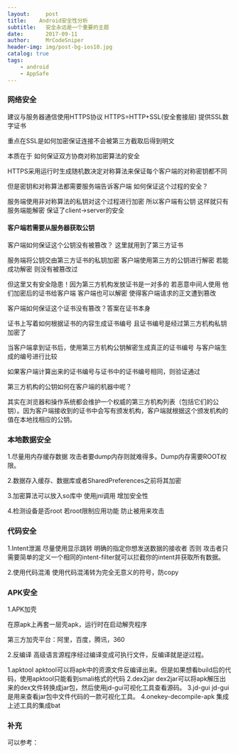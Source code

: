 ```yaml
---
layout:     post
title:    Android安全性分析
subtitle:   安全永远是一个重要的主题
date:       2017-09-11
author:     MrCodeSniper
header-img: img/post-bg-ios10.jpg
catalog: true
tags:
    - android
    - AppSafe
---
```



### 网络安全

建议与服务器通信使用HTTPS协议 HTTPS=HTTP+SSL(安全套接层) 提供SSL数字证书

重点在SSL是如何加密保证连接不会被第三方截取后得到明文

本质在于 如何保证双方协商对称加密算法的安全

HTTPS采用运行时生成随机数决定对称算法来保证每个客户端的对称密钥都不同

但是密钥和对称算法都需要服务端告诉客户端 如何保证这个过程的安全？ 

服务端使用非对称算法的私钥对这个过程进行加密 所以客户端有公钥 这样就只有服务端能解密 保证了client->server的安全

#### 客户端若需要从服务器获取公钥

客户端如何保证这个公钥没有被篡改？ 这里就用到了第三方证书

服务端将公钥交由第三方证书的私钥加密 客户端使用第三方的公钥进行解密 若能成功解密 则没有被篡改过

但这里又有安全隐患！因为第三方机构发放证书是一对多的 若恶意中间人使用 他们加密后的证书给客户端 客户端也可以解密 使得客户端请求的正文遭到篡改

客户端如何保证这个证书没有篡改？答案在证书本身 

证书上写着如何根据证书的内容生成证书编号 且证书编号是经过第三方机构私钥加密了

当客户端拿到证书后，使用第三方机构公钥解密生成真正的证书编号 与客户端生成的编号进行比较

如果客户端计算出来的证书编号与证书中的证书编号相同，则验证通过

第三方机构的公钥如何在客户端的机器中呢？

其实在浏览器和操作系统都会维护一个权威的第三方机构列表（包括它们的公钥）。因为客户端接收到的证书中会写有颁发机构，客户端就根据这个颁发机构的值在本地找相应的公钥。

### 本地数据安全

1.尽量用内存缓存数据 攻击者要dump内存则就难得多。Dump内存需要ROOT权限。

2.数据存入缓存、数据库或者SharedPreferences之前将其加密

3.加密算法可以放入so库中 使用jni调用 增加安全性

4.检测设备是否root 若root限制应用功能 防止被用来攻击

### 代码安全

1.Intent泄漏
尽量使用显示跳转 明确的指定你想发送数据的接收者
否则 攻击者只需要简单的定义一个相同的intent-filter就可以拦截你的intent并获取所有数据。

2.使用代码混淆
使用代码混淆转为完全无意义的符号，防copy




### APK安全

1.APK加壳

在原apk上再套一层壳apk，运行时在启动解壳程序

 
第三方加壳平台：阿里，百度，腾讯，360


2.反编译
高级语言源程序经过编译变成可执行文件，反编译就是逆过程。

   1.apktool 
   apktool可以将apk中的资源文件反编译出来。但是如果想看build后的代码，使用apktool只能看到smali格式的代码
   2.dex2jar
   dex2jar可以将apk解压出来的dex文件转换成jar包，然后使用jd-gui可视化工具查看源码。
   3.jd-gui
   jd-gui是用来查看jar包中文件代码的一款可视化工具。
   4.onekey-decompile-apk 集成上述工具的集成bat



### 补充



可以参考：[]()
